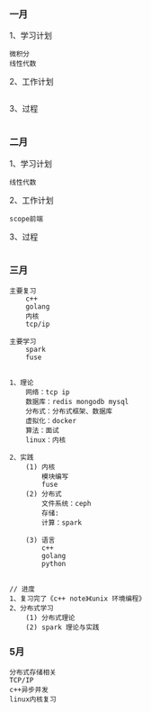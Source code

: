 ### 一月
1、学习计划
```
微积分
线性代数
```
2、工作计划
```
```
3、过程
```

```

### 二月
1、学习计划
```
线性代数
```
2、工作计划
```
scope前端
```
3、过程
```

```

### 三月
```
主要复习
    c++
    golang
    内核
    tcp/ip

主要学习
    spark
    fuse
    

1、理论
    网络：tcp ip
    数据库：redis mongodb mysql
    分布式：分布式框架、数据库
    虚拟化：docker
    算法：面试
    linux：内核

2、实践
    (1) 内核
        模块编写
        fuse
    (2) 分布式
        文件系统：ceph
        存储:
        计算：spark

    (3) 语言
        c++
        golang
        python


// 进度
1、复习完了《c++ note》《unix 环境编程》
2、分布式学习
    (1) 分布式理论
    (2) spark 理论与实践

```

### 5月
```
分布式存储相关
TCP/IP
c++异步并发
linux内核复习
```
